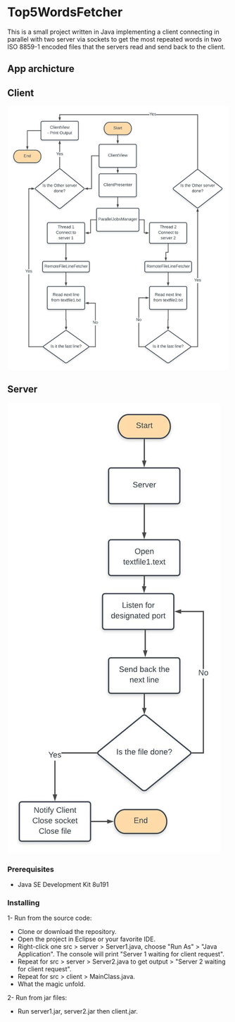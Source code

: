 # Top5WordsFetcher

This is a small project written in Java implementing a client connecting in parallel with two server via sockets to get the most repeated words in two ISO 8859-1 encoded files that the servers read and send back to the client. 


## App archicture
## Client
![Alt text](client2.jpeg)

## Server
![Alt text](server.jpeg)

### Prerequisites

- Java SE Development Kit 8u191


### Installing

1- Run from the source code:
 - Clone or download the repository.
 - Open the project in Eclipse or your favorite IDE.
 - Right-click one src > server > Server1.java, choose "Run As" > "Java Application". The console will print "Server 1 waiting for client request".
 - Repeat for src > server > Server2.java to get output > "Server 2 waiting for client request".
 - Repeat for src > client > MainClass.java.
 - What the magic unfold.
 
 2- Run from jar files:
  - Run server1.jar, server2.jar then client.jar.

